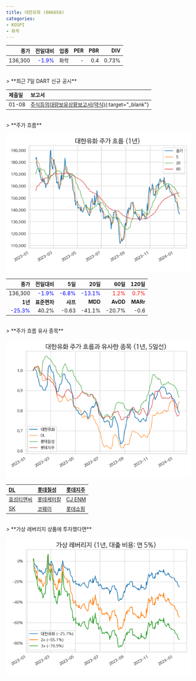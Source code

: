 ```yaml
---
title: 대한유화 (006650)
categories:
- KOSPI
- 화학
---
```


|**종가**|**전일대비**|**업종**|**PER**|**PBR**|**DIV**|
|-------:|-----------:|-------:|------:|------:|------:|
|136,300|<span style="color: blue">-1.9%</span>|화학|-|0.4|0.73%|

<!-- more -->

<br>
> **최근 7일 DART 신규 공시<a id="dart"></a>**



|**제출일**|**보고서**|
|:-----|:-------|
|01-08|[주식등의대량보유상황보고서(약식)](https://dart.fss.or.kr/dsaf001/main.do?rcpNo=20240108000384){:target="_blank"}|

<br>
> **주가 흐름<a id="price"></a>**

![006650](/assets/images/stock/006650.png)

|**종가**|**전일대비**|**5일**|**20일**|**60일**|**120일**|
|-------:|-----------:|------:|-------:|-------:|--------:|
| 136,300 | <span style="color: blue">-1.9%</span> | <span style="color: blue">-6.8%</span> | <span style="color: blue">-13.1%</span> | <span style="color: red">1.2%</span> | <span style="color: red">0.7%</span> |
|**1년**|**표준편차**|**샤프**|**MDD**|**AvDD**|**MARr**|
| <span style="color: blue">-25.3%</span> | 40.2% | -0.63 | -41.1% | -20.7% | -0.6 |

<br>
> **주가 흐름 유사 종목<a id="corr"></a>**

![006650](/assets/images/stock/006650_corr.png)

| [DL](/000210/) | [롯데칠성](/005300/) | [롯데지주](/004990/) |
|:---------------------------------------|:---------------------------------------|:---------------------------------------|
| [효성티앤씨](/298020/) | [롯데케미칼](/011170/) | [CJ ENM](/035760/) |
| [SK](/034730/) | [코웨이](/021240/) | [롯데쇼핑](/023530/) |

<br>
> **가상 레버리지 상품에 투자했다면<a id="2x"></a>**

![006650](/assets/images/stock/006650_2x.png)

[^corr]: 상관계수를 이용하여 분석하였습니다.